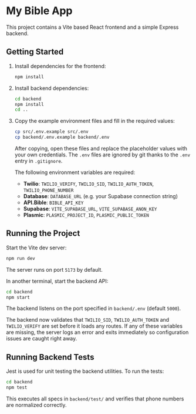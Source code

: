 # My Bible App

This project contains a Vite based React frontend and a simple Express backend.

## Getting Started

1. Install dependencies for the frontend:
   ```bash
   npm install
   ```

2. Install backend dependencies:
   ```bash
   cd backend
   npm install
   cd ..
   ```

3. Copy the example environment files and fill in the required values:
   ```bash
   cp src/.env.example src/.env
   cp backend/.env.example backend/.env
   ```
   After copying, open these files and replace the placeholder values with your own credentials. The `.env` files are ignored by git thanks to the `.env` entry in `.gitignore`.

   The following environment variables are required:

   - **Twilio**: `TWILIO_VERIFY`, `TWILIO_SID`, `TWILIO_AUTH_TOKEN`, `TWILIO_PHONE_NUMBER`
   - **Database**: `DATABASE_URL` (e.g. your Supabase connection string)
   - **API.Bible**: `BIBLE_API_KEY`
   - **Supabase**: `VITE_SUPABASE_URL`, `VITE_SUPABASE_ANON_KEY`
   - **Plasmic**: `PLASMIC_PROJECT_ID`, `PLASMIC_PUBLIC_TOKEN`

## Running the Project

Start the Vite dev server:
```bash
npm run dev
```
The server runs on port `5173` by default.

In another terminal, start the backend API:
```bash
cd backend
npm start
```
The backend listens on the port specified in `backend/.env` (default `5000`).

The backend now validates that `TWILIO_SID`, `TWILIO_AUTH_TOKEN` and
`TWILIO_VERIFY` are set before it loads any routes. If any of these
variables are missing, the server logs an error and exits immediately so
configuration issues are caught right away.


## Running Backend Tests

Jest is used for unit testing the backend utilities. To run the tests:

```bash
cd backend
npm test
```

This executes all specs in `backend/test/` and verifies that phone numbers are
normalized correctly.
